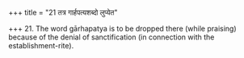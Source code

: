 +++
title = "21 तत्र गार्हपत्यशब्दो लुप्येत"

+++
21. The word gārhapatya is to be dropped there (while praising) because of the denial of sanctification (in connection with the establishment-rite).
